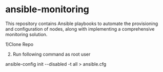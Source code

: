 # ansible-monitoring

This repository contains Ansible playbooks to automate the provisioning and configuration of nodes, along with implementing a comprehensive monitoring solution.

1)Clone Repo

2) Run following command as root user

ansible-config init --disabled -t all > ansible.cfg
